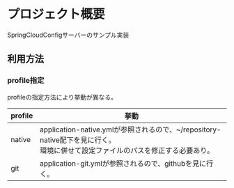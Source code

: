 # プロジェクト概要
SpringCloudConfigサーバーのサンプル実装

## 利用方法
### profile指定
profileの指定方法により挙動が異なる。  

|profile|挙動|  
|---|---|  
|native|application-native.ymlが参照されるので、~/repository-native配下を見に行く。<br>環境に併せて設定ファイルのパスを修正する必要あり。|  
|git|application-git.ymlが参照されるので、githubを見に行く。|  
